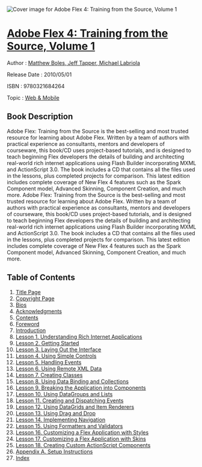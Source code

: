 ![Cover image for Adobe Flex 4: Training from the Source, Volume 1](https://imgdetail.ebookreading.net/cover/cover/web_mobile/EB9780321684264.jpg)

[Adobe Flex 4: Training from the Source, Volume 1](https://ebookreading.net/view/book/Adobe+Flex+4%3A+Training+from+the+Source%2C+Volume+1-EB9780321684264_1.html "Adobe Flex 4: Training from the Source, Volume 1")
====================================================================================================================

Author : [Matthew Boles](https://ebookreading.net/search/author/Matthew+Boles),[ Jeff Tapper](https://ebookreading.net/search/author/+Jeff+Tapper),[ Michael Labriola](https://ebookreading.net/search/author/+Michael+Labriola)

Release Date : 2010/05/01

ISBN : 9780321684264

Topic : [Web & Mobile](https://ebookreading.net/search/category/web-mobile)

Book Description
-----------------

Adobe Flex: Training from the Source is the best-selling and most trusted resource for learning about Adobe Flex. Written by a team of authors with practical experience as consultants, mentors and developers of courseware, this book/CD uses project-based tutorials, and is designed to teach beginning Flex developers the details of building and architecting real-world rich internet applications using Flash Builder incorporating MXML and ActionScript 3.0. The book includes a CD that contains all the files used in the lessons, plus completed projects for comparison. This latest edition includes complete coverage of New Flex 4 features such as the Spark Component model, Advanced Skinning, Component Creation, and much more.
              Adobe Flex: Training from the Source is the best-selling and most trusted resource for learning about Adobe Flex. Written by a team of authors with practical experience as consultants, mentors and developers of courseware, this book/CD uses project-based tutorials, and is designed to teach beginning Flex developers the details of building and architecting real-world rich internet applications using Flash Builder incorporating MXML and ActionScript 3.0. The book includes a CD that contains all the files used in the lessons, plus completed projects for comparison. This latest edition includes complete coverage of New Flex 4 features such as the Spark Component model, Advanced Skinning, Component Creation, and much more.
              
Table of Contents
-----------------

1. [Title Page](https://ebookreading.net/view/book/Adobe+Flex+4%3A+Training+from+the+Source%2C+Volume+1-EB9780321684264_3.html)
1. [Copyright Page](https://ebookreading.net/view/book/Adobe+Flex+4%3A+Training+from+the+Source%2C+Volume+1-EB9780321684264_4.html)
1. [Bios](https://ebookreading.net/view/book/Adobe+Flex+4%3A+Training+from+the+Source%2C+Volume+1-EB9780321684264_6.html)
1. [Acknowledgments](https://ebookreading.net/view/book/Adobe+Flex+4%3A+Training+from+the+Source%2C+Volume+1-EB9780321684264_7.html)
1. [Contents](https://ebookreading.net/view/book/Adobe+Flex+4%3A+Training+from+the+Source%2C+Volume+1-EB9780321684264_8.html)
1. [Foreword](https://ebookreading.net/view/book/Adobe+Flex+4%3A+Training+from+the+Source%2C+Volume+1-EB9780321684264_9.html)
1. [Introduction](https://ebookreading.net/view/book/Adobe+Flex+4%3A+Training+from+the+Source%2C+Volume+1-EB9780321684264_10.html)
1. [Lesson 1. Understanding Rich Internet Applications](https://ebookreading.net/view/book/Adobe+Flex+4%3A+Training+from+the+Source%2C+Volume+1-EB9780321684264_11.html)
1. [Lesson 2. Getting Started](https://ebookreading.net/view/book/Adobe+Flex+4%3A+Training+from+the+Source%2C+Volume+1-EB9780321684264_12.html)
1. [Lesson 3. Laying Out the Interface](https://ebookreading.net/view/book/Adobe+Flex+4%3A+Training+from+the+Source%2C+Volume+1-EB9780321684264_13.html)
1. [Lesson 4. Using Simple Controls](https://ebookreading.net/view/book/Adobe+Flex+4%3A+Training+from+the+Source%2C+Volume+1-EB9780321684264_14.html)
1. [Lesson 5. Handling Events](https://ebookreading.net/view/book/Adobe+Flex+4%3A+Training+from+the+Source%2C+Volume+1-EB9780321684264_15.html)
1. [Lesson 6. Using Remote XML Data](https://ebookreading.net/view/book/Adobe+Flex+4%3A+Training+from+the+Source%2C+Volume+1-EB9780321684264_16.html)
1. [Lesson 7. Creating Classes](https://ebookreading.net/view/book/Adobe+Flex+4%3A+Training+from+the+Source%2C+Volume+1-EB9780321684264_17.html)
1. [Lesson 8. Using Data Binding and Collections](https://ebookreading.net/view/book/Adobe+Flex+4%3A+Training+from+the+Source%2C+Volume+1-EB9780321684264_18.html)
1. [Lesson 9. Breaking the Application into Components](https://ebookreading.net/view/book/Adobe+Flex+4%3A+Training+from+the+Source%2C+Volume+1-EB9780321684264_20.html)
1. [Lesson 10. Using DataGroups and Lists](https://ebookreading.net/view/book/Adobe+Flex+4%3A+Training+from+the+Source%2C+Volume+1-EB9780321684264_21.html)
1. [Lesson 11. Creating and Dispatching Events](https://ebookreading.net/view/book/Adobe+Flex+4%3A+Training+from+the+Source%2C+Volume+1-EB9780321684264_22.html)
1. [Lesson 12. Using DataGrids and Item Renderers](https://ebookreading.net/view/book/Adobe+Flex+4%3A+Training+from+the+Source%2C+Volume+1-EB9780321684264_23.html)
1. [Lesson 13. Using Drag and Drop](https://ebookreading.net/view/book/Adobe+Flex+4%3A+Training+from+the+Source%2C+Volume+1-EB9780321684264_0.html)
1. [Lesson 14. Implementing Navigation](https://ebookreading.net/view/book/Adobe+Flex+4%3A+Training+from+the+Source%2C+Volume+1-EB9780321684264_24.html)
1. [Lesson 15. Using Formatters and Validators](https://ebookreading.net/view/book/Adobe+Flex+4%3A+Training+from+the+Source%2C+Volume+1-EB9780321684264_25.html)
1. [Lesson 16. Customizing a Flex Application with Styles](https://ebookreading.net/view/book/Adobe+Flex+4%3A+Training+from+the+Source%2C+Volume+1-EB9780321684264_27.html)
1. [Lesson 17. Customizing a Flex Application with Skins](https://ebookreading.net/view/book/Adobe+Flex+4%3A+Training+from+the+Source%2C+Volume+1-EB9780321684264_28.html)
1. [Lesson 18. Creating Custom ActionScript Components](https://ebookreading.net/view/book/Adobe+Flex+4%3A+Training+from+the+Source%2C+Volume+1-EB9780321684264_29.html)
1. [Appendix A. Setup Instructions](https://ebookreading.net/view/book/Adobe+Flex+4%3A+Training+from+the+Source%2C+Volume+1-EB9780321684264_30.html)
1. [Index](https://ebookreading.net/view/book/Adobe+Flex+4%3A+Training+from+the+Source%2C+Volume+1-EB9780321684264_0.html)
